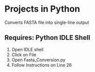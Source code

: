 # Projects in Python

Converts FASTA file into single-line output

Requires: Python IDLE Shell 
--------------------------------------------------

1. Open IDLE shell
2. Click on File
3. Open Fasta_Conversion.py
4. Follow Instructions on Line 26
